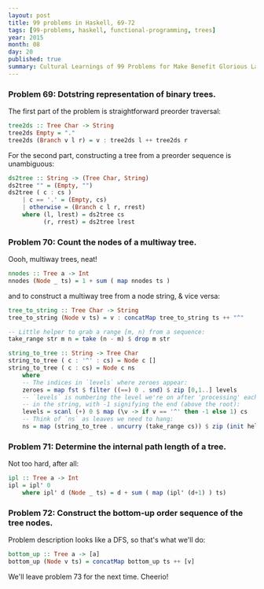 ```yaml
---
layout: post
title: 99 problems in Haskell, 69-72
tags: [99-problems, haskell, functional-programming, trees]
year: 2015
month: 08
day: 20
published: true
summary: Cultural Learnings of 99 Problems for Make Benefit Glorious Language of Haskell
---
```


### Problem 69: Dotstring representation of binary trees.

The first part of the problem is straightforward preorder traversal:

```haskell
tree2ds :: Tree Char -> String
tree2ds Empty = "."
tree2ds (Branch v l r) = v : tree2ds l ++ tree2ds r
```

For the second part, constructing a tree from a preorder sequence is unambiguous:

```haskell
ds2tree :: String -> (Tree Char, String)
ds2tree "" = (Empty, "")
ds2tree ( c : cs )
    | c == '.' = (Empty, cs)
    | otherwise = (Branch c l r, rrest)
    where (l, lrest) = ds2tree cs
          (r, rrest) = ds2tree lrest

```

### Problem 70: Count the nodes of a multiway tree.

Oooh, multiway trees, neat!

```haskell
nnodes :: Tree a -> Int
nnodes (Node _ ts) = 1 + sum ( map nnodes ts )
```

and to construct a multiway tree from a node string, & vice versa:

```haskell
tree_to_string :: Tree Char -> String
tree_to_string (Node v ts) = v : concatMap tree_to_string ts ++ "^"

-- Little helper to grab a range [m, n) from a sequence:
take_range str m n = take (n - m) $ drop m str

string_to_tree :: String -> Tree Char
string_to_tree ( c : '^' : cs) = Node c []
string_to_tree ( c : cs) = Node c ns
    where
    -- The indices in `levels` where zeroes appear:
    zeroes = map fst $ filter ((==) 0 . snd) $ zip [0,1..] levels
    -- `levels` is numbering the level we're on after 'processing' each node
    -- in the string, with -1 signifying the end (above the root):
    levels = scanl (+) 0 $ map (\v -> if v == '^' then -1 else 1) cs
    -- Think of `ns` as leaves we need to hang:
    ns = map (string_to_tree . uncurry (take_range cs)) $ zip (init helper) (tail helper)
```

### Problem 71: Determine the internal path length of a tree.

Not too hard, after all:

```haskell
ipl :: Tree a -> Int
ipl = ipl' 0
    where ipl' d (Node _ ts) = d + sum ( map (ipl' (d+1) ) ts)
```

### Problem 72: Construct the bottom-up order sequence of the tree nodes.

Problem description looks like a DFS, so that's what we'll do:

```haskell
bottom_up :: Tree a -> [a]
bottom_up (Node v ts) = concatMap bottom_up ts ++ [v]
```

We'll leave problem 73 for the next time. Cheerio!
